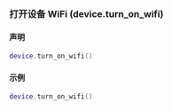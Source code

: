### 打开设备 WiFi \(**device\.turn\_on\_wifi**\)


#### 声明
```lua
device.turn_on_wifi()
```

#### 示例  
```lua
device.turn_on_wifi()
```

